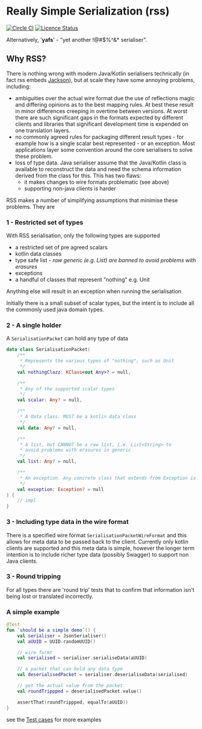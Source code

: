 # Really Simple Serialization (rss)

[![Circle CI](https://circleci.com/gh/mycordaapp/really-simple-serialisation.svg?style=shield)](https://circleci.com/gh/mycordaapp/really-simple-serialisation)
[![Licence Status](https://img.shields.io/github/license/mycordaapp/really-simple-serialisation)](https://github.com/mycordaapp/really-simple-serialisation/blob/master/licence.txt)

Alternatively, '**yafs**' - "yet another !@#$%^&* serialiser".

## Why RSS?

There is nothing wrong with modern Java/Kotlin serialisers technically (in fact rss embeds
[Jackson](https://github.com/FasterXML/jackson)), but at scale they have some annoying problems, including:

* ambiguities over the actual wire format due the use of reflections magic and differing opinions as to the best mapping
  rules. At best these result in minor differences creeping in overtime between versions. At worst there are such
  significant gaps in the formats expected by different clients and libraries that significant development time is
  expended on one translation layers.
* no commonly agreed rules for packaging different result types - for example how is a single scalar best represented -
  or an exception. Most applications layer some convention around the core serialisers to solve these problem.
* loss of type data. Java serialiser assume that the Java/Kotlin class is available to reconstruct the data and need the
  schema information derived from the class for this. This has two flaws:
    - it makes changes to wire formats problematic  (see above)
    - supporting non-java clients is harder

RSS makes a number of simplifying assumptions that minimise these problems. They are

### 1 - Restricted set of types

With RSS serialisation, only the following types are supported

* a restricted set of pre agreed scalars
* kotlin data classes
* type safe list - *raw generic (e.g. List<String>) are banned to avoid problems with erasures*
* exceptions
* a handful of classes that represent "nothing" e.g. Unit

Anything else will result in an exception when running the serialisation

Initially there is a small subset of scalar types, but the intent is to include all the commonly used java domain types.

### 2 - A single holder

A `SerialisationPacket` can hold any type of data

```kotlin
data class SerialisationPacket(
    /**
     * Represents the various types of "nothing", such as Unit
     */
    val nothingClazz: KClass<out Any>? = null,

    /**
     * Any of the supported scalar types
     */
    val scalar: Any? = null,

    /**
     * A data class. MUST be a kotlin data class
     */
    val data: Any? = null,

    /**
     * A list, but CANNOT be a raw list, i.e. List<String> to
     * avoid problems with erasures in generic
     */
    val list: Any? = null,

    /**
     * An exception. Any concrete class that extends from Exception is allowed
     */
    val exception: Exception? = null
) {
    // impl 
}
```

### 3 - Including type data in the wire format

There is a specified wire format `SerialisationPacketWireFormat` and this allows for meta data to be passed back to the
client. Currently only kotlin clients are supported and this meta data is simple, however the longer term intention is
to include richer type data (possibly Swagger) to support non Java clients.

### 3 - Round tripping

For all types there are 'round trip' tests that to confirm that information isn't being lost or translated incorrectly.

### A simple example

```kotlin
@Test
fun `should be a simple demo`() {
    val serialiser = JsonSerialiser()
    val aUUID = UUID.randomUUID()

    // wire formt
    val serialised = serialiser.serialiseData(aUUID)

    // a packet that can hold any data type
    val deserialisedPacket = serialiser.deserialiseData(serialised)

    // get the actual value from the packet
    val roundTrippped = deserialisedPacket.value()

    assertThat(roundTrippped, equalTo(aUUID))
}
```

see
the [Test cases](https://github.com/mycordaapp/really-simple-serialisation/blob/master/impl/src/test/kotlin/mycorda/app/rss/JsonSerialiserTest.kt)
for more examples